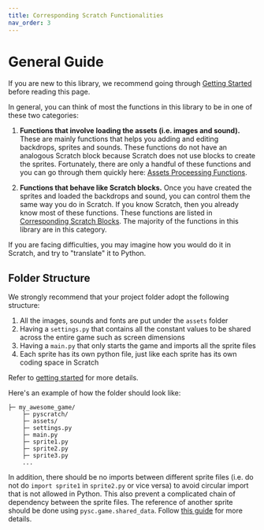 ```yaml
---
title: Corresponding Scratch Functionalities
nav_order: 3
---
```

# General Guide
If you are new to this library, we recommend going through [Getting Started](../getting-started/) before reading this page.

In general, you can think of most the functions in this library to be in one of these two categories: 

1. **Functions that involve loading the assets (i.e. images and sound).** 
These are mainly functions that helps you adding and editing backdrops, sprites and sounds. These functions do not have an analogous Scratch block because Scratch does not use blocks to create the sprites. Fortunately, there are only a handful of these functions and you can go through them quickly here: [Assets Proceessing Functions](../assets-processing-functions/).

2. **Functions that behave like Scratch blocks.** 
Once you have created the sprites and loaded the backdrops and sound, you can control them the same way you do in Scratch. If you know Scratch, then you already know most of these functions. These functions are listed in [Corresponding Scratch Blocks](../corresponding-scratch-blocks/). The majority of the functions in this library are in this category. 

If you are facing difficulties, you may imagine how you would do it in Scratch, and try to "translate" it to Python. 


## Folder Structure
We strongly recommend that your project folder adopt the following structure:
1. All the images, sounds and fonts are put under the `assets` folder
2. Having a `settings.py` that contains all the constant values to be shared across the entire game such as screen dimensions
3. Having a `main.py` that only starts the game and imports all the sprite files
4. Each sprite has its own python file, just like each sprite has its own coding space in Scratch

Refer to [getting started](../getting-started) for more details. 

Here's an example of how the folder should look like:
```
├─ my_awesome_game/
    ├─ pyscratch/
    ├─ assets/
    ├─ settings.py
    ├─ main.py
    ├─ sprite1.py
    ├─ sprite2.py
    ├─ sprite3.py
    ...
```

In addition, there should be no imports between different sprite files (i.e. do not do `import sprite1` in `sprite2.py` or vice versa) to avoid circular import that is not allowed in Python. This also prevent a complicated chain of dependency between the sprite files. The reference of another sprite should be done using `pysc.game.shared_data`. Follow [this guide](../getting-started/6-reference-other-sprite) for more details. 


